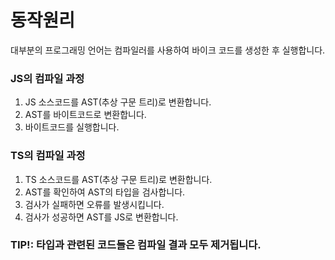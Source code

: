 # 동작원리
대부분의 프로그래밍 언어는 컴파일러를 사용하여 바이크 코드를 생성한 후 실행합니다.

### JS의 컴파일 과정
1. JS 소스코드를 AST(추상 구문 트리)로 변환합니다.
2. AST를 바이트코드로 변환합니다.
3. 바이트코드를 실행합니다.

### TS의 컴파일 과정
1. TS 소스코드를 AST(추상 구문 트리)로 변환합니다.
2. AST를 확인하여 AST의 타입을 검사합니다.
3. 검사가 실패하면 오류를 발생시킵니다.
4. 검사가 성공하면 AST를 JS로 변환합니다.

### TIP!: 타입과 관련된 코드들은 컴파일 결과 모두 제거됩니다.
